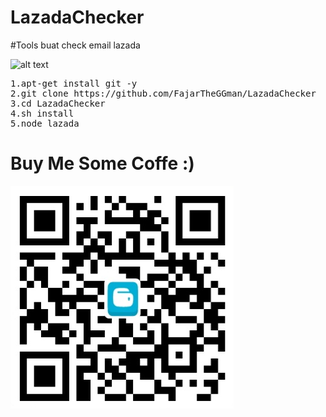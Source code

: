 # LazadaChecker
#Tools buat check email lazada

![alt text](https://github.com/FajarTheGGman/LazadaChecker/blob/master/.image/123.PNG)

<pre>
1.apt-get install git -y
2.git clone https://github.com/FajarTheGGman/LazadaChecker
3.cd LazadaChecker
4.sh install
5.node lazada
</pre>


# Buy Me Some Coffe :)
![donate](https://raw.githubusercontent.com/FajarTheGGman/F-Tools/master/.images/donate.jpeg)
